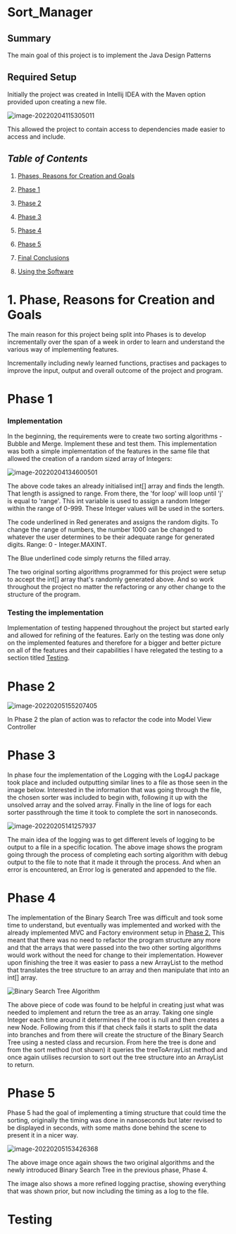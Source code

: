 # Sort_Manager
## Summary

The main goal of this project is to implement the Java Design Patterns

## Required Setup

Initially the project was created in Intellij IDEA with the Maven option provided upon creating a new file.

![image-20220204115305011](C:\Users\wiico\Documents\GitHub\Sort_Manager\src\main\resources\images\image-20220204115305011.png)

This allowed the project to contain access to dependencies made easier to access and include.







## *Table of Contents*

1. [Phases, Reasons for Creation and Goals](#1.-Phase,-Reasons-for-Creation-and-Goals)

2. [Phase 1](#Phase-1)
3. [Phase 2](#Phase-2)
4. [Phase 3](#Phase-3)
5. [Phase 4](#Phase-4)
6. [Phase 5](#Phase-5)
7. [Final Conclusions](#Final-Conclusions)
8. [Using the Software](#Using-the-Software)



# 1. Phase, Reasons for Creation and Goals

The main reason for this project being split into Phases is to develop incrementally over the span of a week in order to learn and understand the various way of implementing features.

Incrementally including newly learned functions, practises and packages to improve the input, output and overall outcome of the project and program.





# Phase 1

### Implementation

In the beginning, the requirements were to create two sorting algorithms - Bubble and Merge. Implement these and test them. This implementation was both a simple implementation of the features in the same file that allowed the creation of a random sized array of Integers:

![image-20220204134600501](C:\Users\wiico\Documents\GitHub\Sort_Manager\src\main\resources\images\image-20220204134600501.png)

The above code takes an already initialised int[] array and finds the length. That length is assigned to range. From there, the 'for loop' will loop until 'j' is equal to 'range'. This int variable is used to assign a random Integer within the range of 0-999. These Integer values will be used in the sorters.

The code underlined in Red generates and assigns the random digits. To change the range of numbers, the number 1000 can be changed to whatever the user determines to be their adequate range for generated digits. Range: 0 - Integer.MAXINT.

The Blue underlined code simply returns the filled array.

The two original sorting algorithms programmed for this project were setup to accept the int[] array that's randomly generated above. And so work throughout the project no matter the refactoring or any other change to the structure of the program.

### Testing the implementation

Implementation of testing happened throughout the project but started early and allowed for refining of the features. Early on the testing was done only on the implemented features and therefore for a bigger and better picture on all of the features and their capabilities I have relegated the testing to a section titled [Testing](#Testing).

# Phase 2

![image-20220205155207405](C:\Users\wiico\Documents\GitHub\Sort_Manager\src\main\resources\images\image-20220205155207405.png)

In Phase 2 the plan of action was to refactor the code into Model View Controller 

# Phase 3

In phase four the implementation of the Logging with the Log4J package took place and included outputting similar lines to a file as those seen in the image below. Interested in the information that was going through the file, the chosen sorter was included to begin with, following it up with the unsolved array and the solved array. Finally in the line of logs for each sorter passthrough the time it took to complete the sort in nanoseconds. 

![image-20220205141257937](C:\Users\wiico\Documents\GitHub\Sort_Manager\src\main\resources\images\image-20220205141257937.png)

The main idea of the logging was to get different levels of logging to be output to a file in a specific location. The above image shows the program going through the process of completing each sorting algorithm with debug output to the file to note that it made it through the process. And when an error is encountered, an Error log is generated and appended to the file.

# Phase 4

The implementation of the Binary Search Tree was difficult and took some time to understand, but eventually was implemented and worked with the already implemented MVC and Factory environment setup in [Phase 2.](#phase-2) This meant that there was no need to refactor the program structure any more and that the arrays that were passed into the two other sorting algorithms would work without the need for change to their implementation. However upon finishing the tree it was easier to pass a new ArrayList to the method that translates the tree structure to an array and then manipulate that into an int[] array.

![Binary Search Tree Algorithm](C:\Users\wiico\Documents\GitHub\Sort_Manager\src\main\resources\images\image-20220205142733480.png)

The above piece of code was found to be helpful in creating just what was needed to implement and return the tree as an array. Taking one single Integer each time around it determines if the root is null and then creates a new Node. Following from this if that check fails it starts to split the data into branches and from there will create the structure of the Binary Search Tree using a nested class and recursion. From here the tree is done and from the sort method (not shown) it queries the treeToArrayList method and once again utilises recursion to sort out the tree structure into an ArrayList to return.



# Phase 5

Phase 5 had the goal of implementing a timing structure that could time the sorting, originally the timing was done in nanoseconds but later revised to be displayed in seconds, with some maths done behind the scene to present it in a nicer way.

![image-20220205153426368](C:\Users\wiico\Documents\GitHub\Sort_Manager\src\main\resources\images\image-20220205153426368.png)

The above image once again shows the two original algorithms and the newly introduced Binary Search Tree in the previous phase, Phase 4.

The image also shows a more refined logging practise, showing everything that was shown prior, but now including the timing as a log to the file.



# Testing

